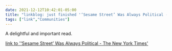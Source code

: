 ```yaml
---
date: 2021-12-12T10:42:01-05:00
title: "linkblog: just finished '‘Sesame Street’ Was Always Political - The New York Times'"
tags: ["link","Communities"]
---
```

A delightful and important read.
 
[link to '‘Sesame Street’ Was Always Political - The New York Times'](https://www.nytimes.com/2021/12/12/arts/television/sesame-street.html)
